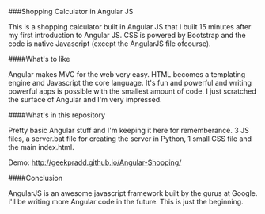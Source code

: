 ###Shopping Calculator in Angular JS

This is a shopping calculator built in Angular JS that I built 15 minutes after my first introduction to Angular JS. CSS is powered by Bootstrap and the code is native Javascript (except the AngularJS file ofcourse).

####What's to like

Angular makes MVC for the web very easy. HTML becomes a templating engine and Javascript the core language. It's fun and powerful and writing powerful apps is possible with the smallest amount of code. I just scratched the surface of Angular and I'm very impressed.

####What's in this repository

Pretty basic Angular stuff and I'm keeping it here for rememberance. 3 JS files, a server.bat file for creating the server in Python, 1 small CSS file and the main index.html.

Demo: <a href="http://geekpradd.github.io/Angular-Shopping/">http://geekpradd.github.io/Angular-Shopping/</a>

####Conclusion

AngularJS is an awesome javascript framework built by the gurus at Google. I'll be writing more Angular code in the future. This is just the beginning.